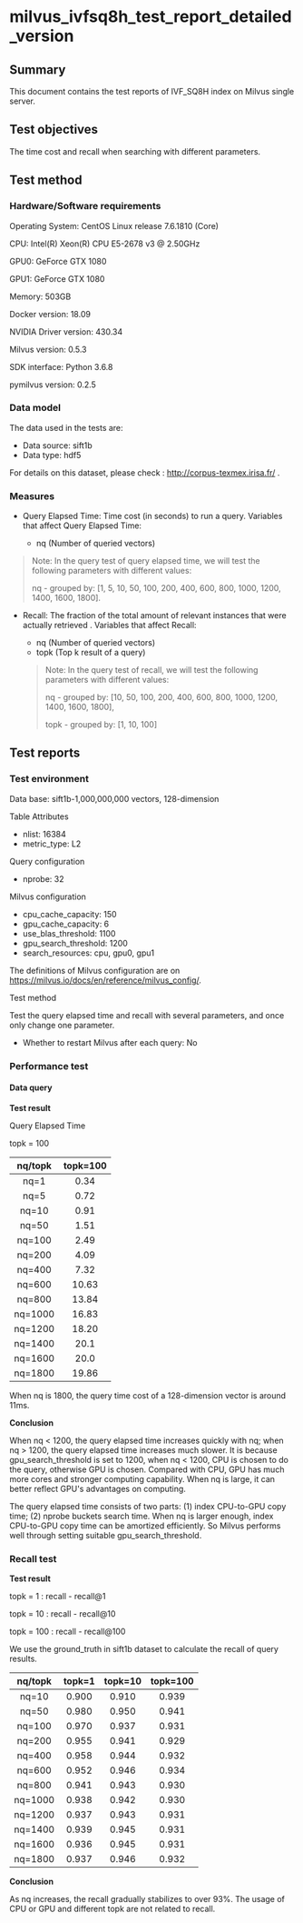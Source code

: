 # milvus_ivfsq8h_test_report_detailed_version

## Summary

This document contains the test reports of IVF_SQ8H index on Milvus single server.



## Test objectives

The time cost and recall when searching with different parameters.



## Test method

### Hardware/Software requirements

Operating System: CentOS Linux release 7.6.1810 (Core) 

CPU: Intel(R) Xeon(R) CPU E5-2678 v3 @ 2.50GHz

GPU0: GeForce GTX 1080

GPU1: GeForce GTX 1080

Memory: 503GB

Docker version: 18.09

NVIDIA Driver version: 430.34

Milvus version: 0.5.3

SDK interface: Python 3.6.8

pymilvus version: 0.2.5



### Data model

The data used in the tests are:

- Data source: sift1b
- Data type: hdf5

For details on this dataset, please check : http://corpus-texmex.irisa.fr/ .



### Measures

- Query Elapsed Time: Time cost (in seconds) to run a query. Variables that affect Query Elapsed Time:

  - nq (Number of queried vectors)
  
> Note: In the query test of query elapsed time, we will test the following parameters with different values:
  >
  > nq - grouped by: [1, 5, 10, 50, 100, 200, 400, 600, 800, 1000, 1200, 1400, 1600, 1800].
  >

- Recall: The fraction of the total amount of relevant instances that were actually retrieved . Variables that affect Recall:

  - nq (Number of queried vectors)
  - topk (Top k result of a query)

  > Note: In the query test of recall, we will test the following parameters with different values:
  >
  > nq - grouped by: [10, 50, 100, 200, 400, 600, 800, 1000, 1200, 1400, 1600, 1800], 
  >
  > topk - grouped by: [1, 10, 100]



## Test reports

### Test environment

Data base: sift1b-1,000,000,000 vectors, 128-dimension

Table Attributes

- nlist: 16384
- metric_type: L2

Query configuration 

- nprobe: 32

Milvus configuration 

- cpu_cache_capacity: 150
- gpu_cache_capacity: 6
- use_blas_threshold: 1100
- gpu_search_threshold: 1200
- search_resources: cpu, gpu0, gpu1

The definitions of Milvus configuration are on https://milvus.io/docs/en/reference/milvus_config/.

Test method

Test the query elapsed time and recall with several parameters, and once only change one parameter.

- Whether to restart Milvus after each query: No



### Performance test

#### Data query

**Test result**

Query Elapsed Time 

topk = 100

| nq/topk | topk=100 |
| :-----: | :------: |
|  nq=1   |   0.34   |
|  nq=5   |   0.72   |
|  nq=10  |   0.91   |
|  nq=50  |   1.51   |
| nq=100  |   2.49   |
| nq=200  |   4.09   |
| nq=400  |   7.32   |
| nq=600  |  10.63   |
| nq=800  |  13.84   |
| nq=1000 |  16.83   |
| nq=1200 |  18.20   |
| nq=1400 |   20.1   |
| nq=1600 |   20.0   |
| nq=1800 |  19.86   |

When nq is 1800, the query time cost of a 128-dimension vector is around 11ms. 



**Conclusion**

When nq < 1200, the query elapsed time increases quickly with nq; when nq > 1200, the query elapsed time increases much slower. It is because gpu_search_threshold is set to 1200, when nq < 1200, CPU is  chosen to do the query, otherwise GPU is chosen. Compared with CPU, GPU has much more cores and stronger computing capability. When nq is large, it can better reflect GPU's advantages on computing.

The query elapsed time consists of two parts: (1) index CPU-to-GPU copy time; (2) nprobe buckets search time. When nq is larger enough, index CPU-to-GPU copy time can be amortized efficiently. So Milvus performs well through setting suitable gpu_search_threshold.



### Recall test

**Test result**

topk = 1 : recall - recall@1

topk = 10 : recall - recall@10

topk = 100 : recall - recall@100

We use the ground_truth in sift1b dataset to calculate the recall of query results.

| nq/topk | topk=1 | topk=10 | topk=100 |
| :-----: | :----: | :-----: | :------: |
|  nq=10  | 0.900  |  0.910  |  0.939   |
|  nq=50  | 0.980  |  0.950  |  0.941   |
| nq=100  | 0.970  |  0.937  |  0.931   |
| nq=200  | 0.955  |  0.941  |  0.929   |
| nq=400  | 0.958  |  0.944  |  0.932   |
| nq=600  | 0.952  |  0.946  |  0.934   |
| nq=800  | 0.941  |  0.943  |  0.930   |
| nq=1000 | 0.938  |  0.942  |  0.930   |
| nq=1200 | 0.937  |  0.943  |  0.931   |
| nq=1400 | 0.939  |  0.945  |  0.931   |
| nq=1600 | 0.936  |  0.945  |  0.931   |
| nq=1800 | 0.937  |  0.946  |  0.932   |



**Conclusion**

As nq increases, the recall gradually stabilizes to over 93%. The usage of CPU or GPU and different topk are not related to recall.
